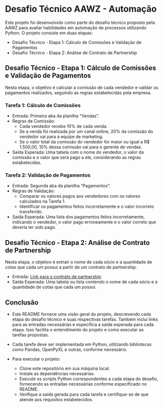 # Desafio Técnico AAWZ - Automação
Este projeto foi desenvolvido como parte do desafio técnico proposto pela AAWZ para avaliar habilidades em automação de processos utilizando Python. O projeto consiste em duas etapas:

- Desafio Técnico - Etapa 1: Cálculo de Comissões e Validação de Pagamentos
- Desafio Técnico - Etapa 2: Análise de Contrato de Partnership

## Desafio Técnico - Etapa 1: Cálculo de Comissões e Validação de Pagamentos
Nesta etapa, o objetivo é calcular a comissão de cada vendedor e validar os pagamentos realizados, seguindo as regras estabelecidas pela empresa.

### Tarefa 1: Cálculo de Comissões
- Entrada: Primeira aba da planilha “Vendas”.
- Regras de Comissão:
  - Cada vendedor recebe 10% de cada venda.
  - Se a venda foi realizada por um canal online, 20% da comissão do vendedor vai para a equipe de marketing.
  - Se o valor total da comissão do vendedor for maior ou igual a R$ 1.500,00, 10% dessa comissão vai para o gerente de vendas.
- Saída Esperada: Uma tabela com o nome do vendedor, o valor da comissão e o valor que será pago a ele, considerando as regras estabelecidas.

### Tarefa 2: Validação de Pagamentos
- Entrada: Segunda aba da planilha “Pagamentos”.
- Regras de Validação:
  - Comparar os valores pagos aos vendedores com os valores calculados na Tarefa 1.
  - Identificar os pagamentos feitos incorretamente e o valor incorreto transferido.
- Saída Esperada: Uma lista dos pagamentos feitos incorretamente, indicando o vendedor, o valor pago erroneamente e o valor correto que deveria ter sido pago.
## Desafio Técnico - Etapa 2: Análise de Contrato de Partnership
Nesta etapa, o objetivo é extrair o nome de cada sócio e a quantidade de cotas que cada um possui a partir de um contrato de partnership.

- Entrada: [Link para o contrato de partnership]()
- Saída Esperada: Uma tabela ou lista contendo o nome de cada sócio e a quantidade de cotas que cada um possui.
## Conclusão
- Este README fornece uma visão geral do projeto, descrevendo cada etapa do desafio técnico e suas respectivas tarefas. Também inclui links para as entradas necessárias e especifica a saída esperada para cada etapa. Isso facilita o entendimento do projeto e como executar as tarefas propostas.

- Cada tarefa deve ser implementada em Python, utilizando bibliotecas como Pandas, OpenPyXL e outras, conforme necessário.
- Para executar o projeto:
  - Clone este repositório em sua máquina local.
  - Instale as dependências necessárias.
  - Execute os scripts Python correspondentes a cada etapa do desafio, fornecendo as entradas necessárias conforme especificado no README.
  - Verifique a saída gerada para cada tarefa e certifique-se de que atende aos requisitos estabelecidos.
